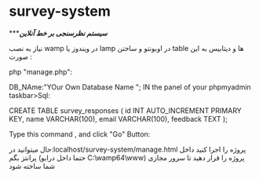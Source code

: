 # survey-system


 ************سیستم نظرسنجی بر خط آنلاین*********


 
نیاز به نصب wamp  در ویندوز یا  lamp  در اوبونتو و ساختن table  ها و دیتابیس به این صورت :



php "manage.php":



DB_NAme:"YOur Own Database Name ";
IN the panel of your phpmyadmin taskbar>Sql:


CREATE TABLE survey_responses (
    id INT AUTO_INCREMENT PRIMARY KEY,
    name VARCHAR(100),
    email VARCHAR(100),
    feedback TEXT
);



Type this command , and click "Go" Button:






حال میتوانید در:localhost/survey-system/manage.html پروژه را اجرا کنید داخل پرانتز بگم (حتما داخل درایو C:\wamp64\www) پروژه را قرار دهید تا سرور مجازی شما ساخته شود 
